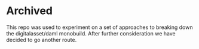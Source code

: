 # Archived

This repo was used to experiment on a set of approaches to breaking down the
digitalasset/daml monobuild. After further consideration we have decided to go
another route.

